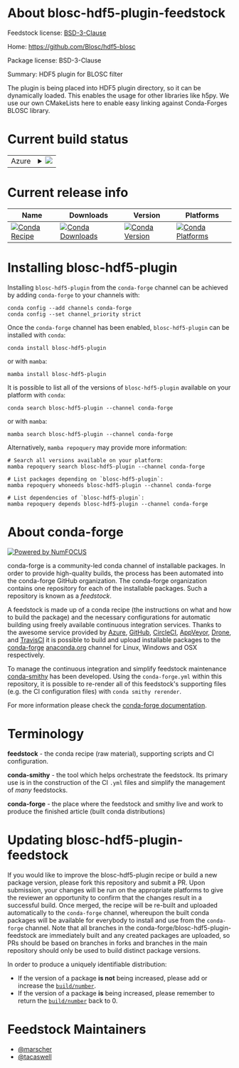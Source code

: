 About blosc-hdf5-plugin-feedstock
=================================

Feedstock license: [BSD-3-Clause](https://github.com/conda-forge/blosc-hdf5-plugin-feedstock/blob/main/LICENSE.txt)

Home: https://github.com/Blosc/hdf5-blosc

Package license: BSD-3-Clause

Summary: HDF5 plugin for BLOSC filter

The plugin is being placed into HDF5 plugin directory, so it can be dynamically
loaded. This enables the usage for other libraries like h5py. We use our own
CMakeLists here to enable easy linking against Conda-Forges BLOSC library.


Current build status
====================


<table>
    
  <tr>
    <td>Azure</td>
    <td>
      <details>
        <summary>
          <a href="https://dev.azure.com/conda-forge/feedstock-builds/_build/latest?definitionId=6152&branchName=main">
            <img src="https://dev.azure.com/conda-forge/feedstock-builds/_apis/build/status/blosc-hdf5-plugin-feedstock?branchName=main">
          </a>
        </summary>
        <table>
          <thead><tr><th>Variant</th><th>Status</th></tr></thead>
          <tbody><tr>
              <td>linux_64_python3.10.____cpython</td>
              <td>
                <a href="https://dev.azure.com/conda-forge/feedstock-builds/_build/latest?definitionId=6152&branchName=main">
                  <img src="https://dev.azure.com/conda-forge/feedstock-builds/_apis/build/status/blosc-hdf5-plugin-feedstock?branchName=main&jobName=linux&configuration=linux%20linux_64_python3.10.____cpython" alt="variant">
                </a>
              </td>
            </tr><tr>
              <td>linux_64_python3.11.____cpython</td>
              <td>
                <a href="https://dev.azure.com/conda-forge/feedstock-builds/_build/latest?definitionId=6152&branchName=main">
                  <img src="https://dev.azure.com/conda-forge/feedstock-builds/_apis/build/status/blosc-hdf5-plugin-feedstock?branchName=main&jobName=linux&configuration=linux%20linux_64_python3.11.____cpython" alt="variant">
                </a>
              </td>
            </tr><tr>
              <td>linux_64_python3.12.____cpython</td>
              <td>
                <a href="https://dev.azure.com/conda-forge/feedstock-builds/_build/latest?definitionId=6152&branchName=main">
                  <img src="https://dev.azure.com/conda-forge/feedstock-builds/_apis/build/status/blosc-hdf5-plugin-feedstock?branchName=main&jobName=linux&configuration=linux%20linux_64_python3.12.____cpython" alt="variant">
                </a>
              </td>
            </tr><tr>
              <td>linux_64_python3.9.____cpython</td>
              <td>
                <a href="https://dev.azure.com/conda-forge/feedstock-builds/_build/latest?definitionId=6152&branchName=main">
                  <img src="https://dev.azure.com/conda-forge/feedstock-builds/_apis/build/status/blosc-hdf5-plugin-feedstock?branchName=main&jobName=linux&configuration=linux%20linux_64_python3.9.____cpython" alt="variant">
                </a>
              </td>
            </tr><tr>
              <td>osx_64_python3.10.____cpython</td>
              <td>
                <a href="https://dev.azure.com/conda-forge/feedstock-builds/_build/latest?definitionId=6152&branchName=main">
                  <img src="https://dev.azure.com/conda-forge/feedstock-builds/_apis/build/status/blosc-hdf5-plugin-feedstock?branchName=main&jobName=osx&configuration=osx%20osx_64_python3.10.____cpython" alt="variant">
                </a>
              </td>
            </tr><tr>
              <td>osx_64_python3.11.____cpython</td>
              <td>
                <a href="https://dev.azure.com/conda-forge/feedstock-builds/_build/latest?definitionId=6152&branchName=main">
                  <img src="https://dev.azure.com/conda-forge/feedstock-builds/_apis/build/status/blosc-hdf5-plugin-feedstock?branchName=main&jobName=osx&configuration=osx%20osx_64_python3.11.____cpython" alt="variant">
                </a>
              </td>
            </tr><tr>
              <td>osx_64_python3.12.____cpython</td>
              <td>
                <a href="https://dev.azure.com/conda-forge/feedstock-builds/_build/latest?definitionId=6152&branchName=main">
                  <img src="https://dev.azure.com/conda-forge/feedstock-builds/_apis/build/status/blosc-hdf5-plugin-feedstock?branchName=main&jobName=osx&configuration=osx%20osx_64_python3.12.____cpython" alt="variant">
                </a>
              </td>
            </tr><tr>
              <td>osx_64_python3.9.____cpython</td>
              <td>
                <a href="https://dev.azure.com/conda-forge/feedstock-builds/_build/latest?definitionId=6152&branchName=main">
                  <img src="https://dev.azure.com/conda-forge/feedstock-builds/_apis/build/status/blosc-hdf5-plugin-feedstock?branchName=main&jobName=osx&configuration=osx%20osx_64_python3.9.____cpython" alt="variant">
                </a>
              </td>
            </tr>
          </tbody>
        </table>
      </details>
    </td>
  </tr>
</table>

Current release info
====================

| Name | Downloads | Version | Platforms |
| --- | --- | --- | --- |
| [![Conda Recipe](https://img.shields.io/badge/recipe-blosc--hdf5--plugin-green.svg)](https://anaconda.org/conda-forge/blosc-hdf5-plugin) | [![Conda Downloads](https://img.shields.io/conda/dn/conda-forge/blosc-hdf5-plugin.svg)](https://anaconda.org/conda-forge/blosc-hdf5-plugin) | [![Conda Version](https://img.shields.io/conda/vn/conda-forge/blosc-hdf5-plugin.svg)](https://anaconda.org/conda-forge/blosc-hdf5-plugin) | [![Conda Platforms](https://img.shields.io/conda/pn/conda-forge/blosc-hdf5-plugin.svg)](https://anaconda.org/conda-forge/blosc-hdf5-plugin) |

Installing blosc-hdf5-plugin
============================

Installing `blosc-hdf5-plugin` from the `conda-forge` channel can be achieved by adding `conda-forge` to your channels with:

```
conda config --add channels conda-forge
conda config --set channel_priority strict
```

Once the `conda-forge` channel has been enabled, `blosc-hdf5-plugin` can be installed with `conda`:

```
conda install blosc-hdf5-plugin
```

or with `mamba`:

```
mamba install blosc-hdf5-plugin
```

It is possible to list all of the versions of `blosc-hdf5-plugin` available on your platform with `conda`:

```
conda search blosc-hdf5-plugin --channel conda-forge
```

or with `mamba`:

```
mamba search blosc-hdf5-plugin --channel conda-forge
```

Alternatively, `mamba repoquery` may provide more information:

```
# Search all versions available on your platform:
mamba repoquery search blosc-hdf5-plugin --channel conda-forge

# List packages depending on `blosc-hdf5-plugin`:
mamba repoquery whoneeds blosc-hdf5-plugin --channel conda-forge

# List dependencies of `blosc-hdf5-plugin`:
mamba repoquery depends blosc-hdf5-plugin --channel conda-forge
```


About conda-forge
=================

[![Powered by
NumFOCUS](https://img.shields.io/badge/powered%20by-NumFOCUS-orange.svg?style=flat&colorA=E1523D&colorB=007D8A)](https://numfocus.org)

conda-forge is a community-led conda channel of installable packages.
In order to provide high-quality builds, the process has been automated into the
conda-forge GitHub organization. The conda-forge organization contains one repository
for each of the installable packages. Such a repository is known as a *feedstock*.

A feedstock is made up of a conda recipe (the instructions on what and how to build
the package) and the necessary configurations for automatic building using freely
available continuous integration services. Thanks to the awesome service provided by
[Azure](https://azure.microsoft.com/en-us/services/devops/), [GitHub](https://github.com/),
[CircleCI](https://circleci.com/), [AppVeyor](https://www.appveyor.com/),
[Drone](https://cloud.drone.io/welcome), and [TravisCI](https://travis-ci.com/)
it is possible to build and upload installable packages to the
[conda-forge](https://anaconda.org/conda-forge) [anaconda.org](https://anaconda.org/)
channel for Linux, Windows and OSX respectively.

To manage the continuous integration and simplify feedstock maintenance
[conda-smithy](https://github.com/conda-forge/conda-smithy) has been developed.
Using the ``conda-forge.yml`` within this repository, it is possible to re-render all of
this feedstock's supporting files (e.g. the CI configuration files) with ``conda smithy rerender``.

For more information please check the [conda-forge documentation](https://conda-forge.org/docs/).

Terminology
===========

**feedstock** - the conda recipe (raw material), supporting scripts and CI configuration.

**conda-smithy** - the tool which helps orchestrate the feedstock.
                   Its primary use is in the construction of the CI ``.yml`` files
                   and simplify the management of *many* feedstocks.

**conda-forge** - the place where the feedstock and smithy live and work to
                  produce the finished article (built conda distributions)


Updating blosc-hdf5-plugin-feedstock
====================================

If you would like to improve the blosc-hdf5-plugin recipe or build a new
package version, please fork this repository and submit a PR. Upon submission,
your changes will be run on the appropriate platforms to give the reviewer an
opportunity to confirm that the changes result in a successful build. Once
merged, the recipe will be re-built and uploaded automatically to the
`conda-forge` channel, whereupon the built conda packages will be available for
everybody to install and use from the `conda-forge` channel.
Note that all branches in the conda-forge/blosc-hdf5-plugin-feedstock are
immediately built and any created packages are uploaded, so PRs should be based
on branches in forks and branches in the main repository should only be used to
build distinct package versions.

In order to produce a uniquely identifiable distribution:
 * If the version of a package **is not** being increased, please add or increase
   the [``build/number``](https://docs.conda.io/projects/conda-build/en/latest/resources/define-metadata.html#build-number-and-string).
 * If the version of a package **is** being increased, please remember to return
   the [``build/number``](https://docs.conda.io/projects/conda-build/en/latest/resources/define-metadata.html#build-number-and-string)
   back to 0.

Feedstock Maintainers
=====================

* [@marscher](https://github.com/marscher/)
* [@tacaswell](https://github.com/tacaswell/)

